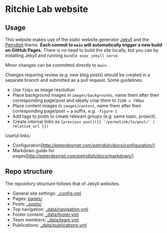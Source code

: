 # Ritchie Lab website

## Usage

This website makes use of the static website generator [Jekyll](https://jekyllrb.com/) and the [Petridish](https://github.com/peterdesmet/petridish) theme. **Each commit to `main` will automatically trigger a new build on GitHub Pages.** There is no need to build the site locally, but you can by installing Jekyll and running `bundle exec jekyll serve`.

Minor changes can be committed directly to `main`.

Changes requiring review (e.g. new blog posts) should be created in a separate branch and submitted as a pull request. Some guidelines:

- Use `72dpi` as image resolution
- Place background images in `images/backgrounds`, name them after their corresponding page/post and ideally crop them to `2100 x 700px`
- Place content images in `images/content`, name them after their corresponding page/post + a suffix, e.g. `-figure-1`
- Add tags to posts to create relevant groups (e.g. same topic, project).
- Create internal links as `[previous post]({{ '/permalink/to/post/' | relative_url }})`

Useful links:
- Configuration[http://peterdesmet.com/petridish/docs/configuration/]
- Markdown guide for pages[http://peterdesmet.com/petridish/docs/markdown/]

## Repo structure

The repository structure follows that of Jekyll websites.

- General site settings: [_config.yml](_config.yml)
- Pages: [pages/](pages/)
- Posts: [_posts/](_posts/)
- Top navigation: [_data/navigation.yml](_data/navigation.yml)
- Footer content: [_data/footer.yml](_data/footer.yml)
- Team members: [_data/team.yml](_data/team.yml)
- Publications: [_data/publications.yml](_data/publications.yml)
